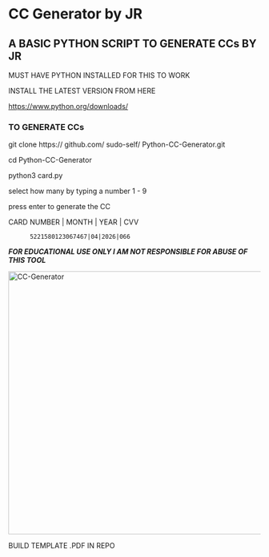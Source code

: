 # CC Generator by JR

## A BASIC PYTHON SCRIPT TO GENERATE CCs BY JR

MUST HAVE PYTHON INSTALLED FOR THIS TO WORK

INSTALL THE LATEST VERSION FROM HERE

https://www.python.org/downloads/

### TO GENERATE CCs

git clone https:// github.com/ sudo-self/ Python-CC-Generator.git

cd Python-CC-Generator

python3 card.py

select how many by typing a number 1 - 9

press enter to generate the CC

CARD NUMBER | MONTH | YEAR | CVV

          5221580123067467|04|2026|066

*****FOR EDUCATIONAL USE ONLY I AM NOT RESPONSIBLE FOR ABUSE OF THIS TOOL*****  


<img width="525" alt="CC-Generator" src="https://user-images.githubusercontent.com/119916323/226211527-12cc41be-f0c1-40dc-a816-3c2d9199c72d.png">

 
BUILD TEMPLATE .PDF IN REPO  

